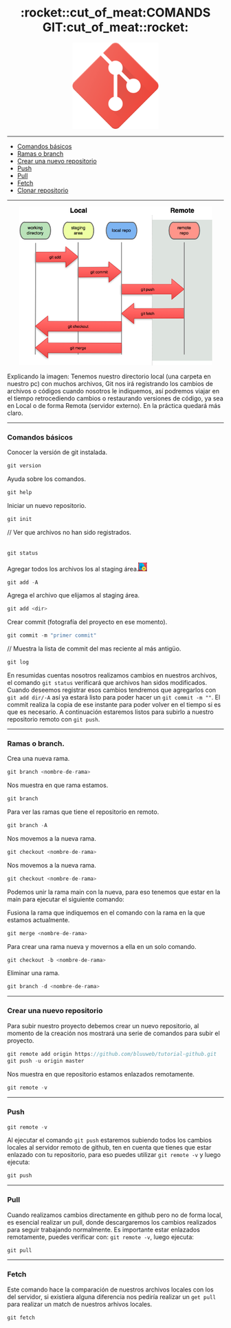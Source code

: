 

<h1 align="center">:rocket::cut_of_meat:COMANDS GIT:cut_of_meat::rocket:</h1>
<p align="center"><img width="200rem" hight="auto" src="/Img/git.png"/></p>


---


- [Comandos básicos](#comandos-básicos)
- [Ramas o branch](#ramas-o-branch)
- [Crear una nuevo repositorio](#Crear-una-nuevo-repositorio)
- [Push](#push)
- [Pull](#pull)
- [Fetch](#fetch)
- [Clonar repositorio](#lonar-repositorio)


---

<p align="center"><img width="450rem" hight="auto" src="/Img/git-flujo.png"/></p>

Explicando la imagen: Tenemos nuestro directorio local (una carpeta en nuestro pc) con muchos archivos, Git nos irá registrando los cambios de archivos o códigos cuando nosotros le indiquemos, así podremos viajar en el tiempo retrocediendo cambios o restaurando versiones de código, ya sea en Local o de forma Remota (servidor externo). En la práctica quedará más claro.

---

### Comandos básicos

Conocer la versión de git instalada.
```javascript
git version
```

Ayuda sobre los comandos.
```javascript
git help
```

Iniciar un nuevo repositorio.
```javascript
git init
```

// Ver que archivos no han sido registrados.
```javascript

git status
```
Agregar todos los archivos los al staging área.<img width="20rem" hight="auto" src="/Img/add-file SD.png"/>
```javascript
git add -A
```

Agrega el archivo que elijamos al staging área.
```javascript
git add <dir> 
```

Crear commit (fotografía del proyecto en ese momento).
```javascript
git commit -m "primer commit"
```

// Muestra la lista de commit del mas reciente al más antigüo.
```javascript
git log
```

En resumidas cuentas nosotros realizamos cambios en nuestros archivos, el comando ```git status``` verificará que archivos han sidos modificados. Cuando deseemos registrar esos cambios tendremos que agregarlos con ```git add dir/-A``` así ya estará listo para poder hacer un ```git commit -m ""```. El commit realiza la copia de ese instante para poder volver en el tiempo si es que es necesario. A continuación estaremos listos para subirlo a nuestro repositorio remoto con ```git push```.

---

### Ramas o branch.


Crea una nueva rama.
```javascript
git branch <nombre-de-rama>
```

Nos muestra en que rama estamos.
```javascript
git branch
```

Para ver las ramas que tiene el repositorio en remoto.
```javascript
git branch -A
```

Nos movemos a la nueva rama.
```javascript
git checkout <nombre-de-rama>
```

Nos movemos a la nueva rama.
```javascript
git checkout <nombre-de-rama>
```
Podemos unir la rama main con la nueva, para eso tenemos que estar en la main para ejecutar el siguiente comando:

Fusiona la rama que indiquemos en el comando con la rama en la que estamos actualmente.
```javascript
git merge <nombre-de-rama>
``` 
Para crear una rama nueva y movernos a ella en un solo comando.

```javascript
git checkout -b <nombre-de-rama>
``` 

Eliminar una rama.
```javascript
git branch -d <nombre-de-rama>
``` 
---
### Crear una nuevo repositorio

Para subir nuestro proyecto debemos crear un nuevo repositorio, al momento de la creación nos mostrará una serie de comandos para subir el proyecto.
```javascript
git remote add origin https://github.com/bluuweb/tutorial-github.git
git push -u origin master
``` 

Nos muestra en que repositorio estamos enlazados remotamente.
```javascript
git remote -v
```
---
### Push

```javascript
git remote -v
```

Al ejecutar el comando `git push` estaremos subiendo todos los cambios locales al servidor remoto de github, ten en cuenta que tienes que estar enlazado con tu repositorio, para eso puedes utilizar `git remote -v` y luego ejecuta:
```javascript
git push
```
---
### Pull

Cuando realizamos cambios directamente en github pero no de forma local, es esencial realizar un pull, donde descargaremos los cambios realizados para seguir trabajando normalmente.
Es importante estar enlazados remotamente, puedes verificar con: `git remote -v`, luego ejecuta:
```javascript
git pull
```
---
### Fetch

Este comando hace la comparación de nuestros archivos locales con los del servidor, si existiera alguna diferencia nos pediría realizar un `get pull` para realizar un match de nuestros arhivos locales.

```javascript
git fetch
```
